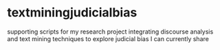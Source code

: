 # textminingjudicialbias
supporting scripts for my research project integrating discourse analysis and text mining techniques to explore judicial bias I can currently share
